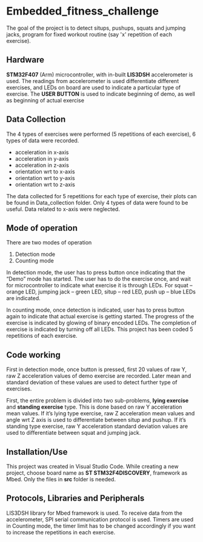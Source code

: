 # Embedded_fitness_challenge

The goal of the project is to detect situps, pushups, squats and jumping jacks, program for fixed workout routine (say 'x' repetition of each exercise).

## Hardware

**STM32F407** (Arm) microcontroller, with in-built **LIS3DSH** accelerometer is used. The readings from accelerometer is used differentiate different exercises, and LEDs on board are used to indicate a particular type of exercise. The **USER BUTTON** is used to indicate beginning of demo, as well as beginning of actual exercise

## Data Collection

The 4 types of exercises were performed (5 repetitions of each exercise), 6 types of data were recorded.
- acceleration in x-axis
- acceleration in y-axis
- acceleration in z-axis
- orientation wrt to x-axis
- orientation wrt to y-axis
- orientation wrt to z-axis

The data collected for 5 repetitions for each type of exercise, their plots can be found in Data_collection folder. Only 4 types of data were found to be useful. Data related to x-axis were neglected.

## Mode of operation

There are two modes of operation
1. Detection mode
2. Counting mode

In detection mode, the user has to press button once indicating that the “Demo” mode has started. The user has to do the exercise once, and wait for microcontroller to indicate what exercise it is through LEDs. For squat – orange LED, jumping jack – green LED, situp – red LED, push up – blue LEDs are indicated.

In counting mode, once detection is indicated, user has to press button again to indicate that actual exercise is getting started. The progress of the exercise is indicated by glowing of binary encoded LEDs. The completion of exercise is indicated by turning off all LEDs. This project has been coded 5 repetitions of each exercise.

## Code working

First in detection mode, once button is pressed, first 20 values of raw Y, raw Z acceleration values of demo exercise are recorded. Later mean and standard deviation of these values are used to detect further type of exercises.

First, the entire problem is divided into two sub-problems, **lying exercise** and **standing exercise** type. This is done based on raw Y acceleration mean values. If it’s lying type exercise, raw Z acceleration mean values and angle wrt Z axis is used to differentiate between situp and pushup. If it’s standing type exercise, raw Y acceleration standard deviation values are used to differentiate between squat and jumping jack.

## Installation/Use

This project was created in Visual Studio Code. While creating a new project, choose board name as **ST STM32F4DISCOVERY**, framework as Mbed. Only the files in **src** folder is needed.

## Protocols, Libraries and Peripherals

LIS3DSH library for Mbed framework is used. To receive data from the accelerometer, SPI serial communication protocol is used. Timers are used in Counting mode, the timer limit has to be changed accordingly if you want to increase the repetitions in each exercise.
